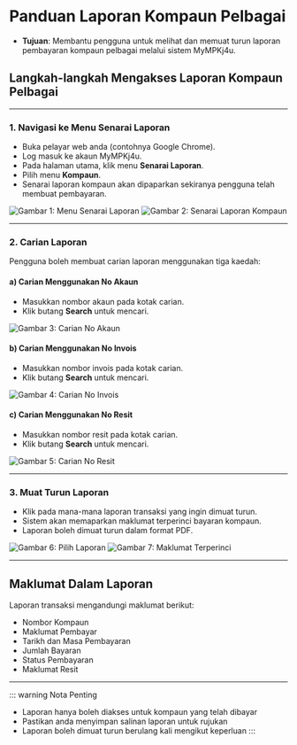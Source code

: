 # Panduan Laporan Kompaun Pelbagai

- **Tujuan**: Membantu pengguna untuk melihat dan memuat turun laporan pembayaran kompaun pelbagai melalui sistem MyMPKj4u.

## Langkah-langkah Mengakses Laporan Kompaun Pelbagai

---

### 1. **Navigasi ke Menu Senarai Laporan**
   - Buka pelayar web anda (contohnya Google Chrome).
   - Log masuk ke akaun MyMPKj4u.
   - Pada halaman utama, klik menu **Senarai Laporan**.
   - Pilih menu **Kompaun**.
   - Senarai laporan kompaun akan dipaparkan sekiranya pengguna telah membuat pembayaran.

   ![Gambar 1: Menu Senarai Laporan](./image/laporan-kompaun-pelbagai/image1.jpg)
   ![Gambar 2: Senarai Laporan Kompaun](./image/laporan-kompaun-pelbagai/image2.jpg)

---

### 2. **Carian Laporan**
   Pengguna boleh membuat carian laporan menggunakan tiga kaedah:

   #### a) **Carian Menggunakan No Akaun**
   - Masukkan nombor akaun pada kotak carian.
   - Klik butang **Search** untuk mencari.

   ![Gambar 3: Carian No Akaun](./image/laporan-kompaun-pelbagai/image3.jpg)

   #### b) **Carian Menggunakan No Invois**
   - Masukkan nombor invois pada kotak carian.
   - Klik butang **Search** untuk mencari.

   ![Gambar 4: Carian No Invois](./image/laporan-kompaun-pelbagai/image4.jpg)

   #### c) **Carian Menggunakan No Resit**
   - Masukkan nombor resit pada kotak carian.
   - Klik butang **Search** untuk mencari.

   ![Gambar 5: Carian No Resit](./image/laporan-kompaun-pelbagai/image5.jpg)

---

### 3. **Muat Turun Laporan**
   - Klik pada mana-mana laporan transaksi yang ingin dimuat turun.
   - Sistem akan memaparkan maklumat terperinci bayaran kompaun.
   - Laporan boleh dimuat turun dalam format PDF.

   ![Gambar 6: Pilih Laporan](./image/laporan-kompaun-pelbagai/image6.jpg)
   ![Gambar 7: Maklumat Terperinci](./image/laporan-kompaun-pelbagai/image7.jpg)

---

## **Maklumat Dalam Laporan**

Laporan transaksi mengandungi maklumat berikut:
- Nombor Kompaun
- Maklumat Pembayar
- Tarikh dan Masa Pembayaran
- Jumlah Bayaran
- Status Pembayaran
- Maklumat Resit

---

::: warning Nota Penting
- Laporan hanya boleh diakses untuk kompaun yang telah dibayar
- Pastikan anda menyimpan salinan laporan untuk rujukan
- Laporan boleh dimuat turun berulang kali mengikut keperluan
::: 